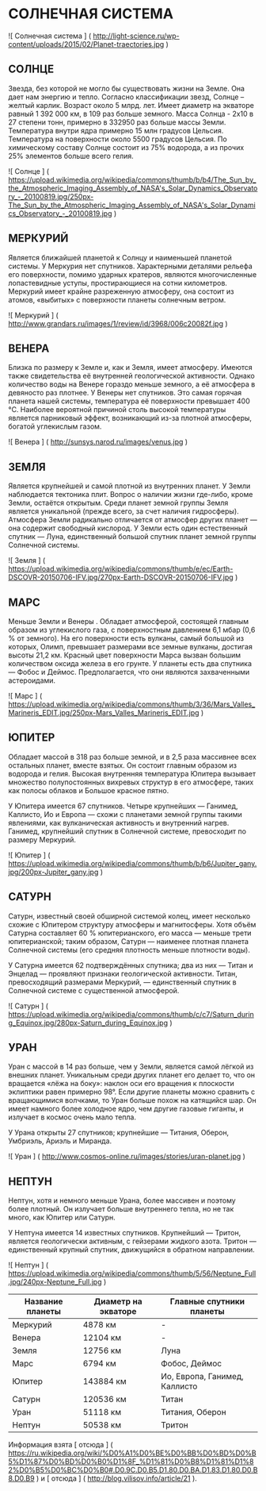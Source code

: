 # **СОЛНЕЧНАЯ СИСТЕМА**

![ Солнечная система ] ( http://light-science.ru/wp-content/uploads/2015/02/Planet-traectories.jpg )
## СОЛНЦЕ
Звезда, без которой не могло бы существовать жизни на Земле. Она дает нам энергию и тепло. Согласно классификации звезд, Солнце – желтый карлик. Возраст около 5 млрд. лет. Имеет диаметр на экваторе равный 1 392 000 км, в 109 раз больше земного. Масса Солнца - 2х10 в 27 степени тонн, примерно в 332950 раз больше массы Земли. Температура внутри ядра примерно 15 млн градусов Цельсия. Температура на поверхности около 5500 градусов Цельсия. По химическому составу Солнце состоит из 75% водорода, а из прочих 25% элементов больше всего гелия.

![ Солнце ] ( https://upload.wikimedia.org/wikipedia/commons/thumb/b/b4/The_Sun_by_the_Atmospheric_Imaging_Assembly_of_NASA's_Solar_Dynamics_Observatory_-_20100819.jpg/250px-The_Sun_by_the_Atmospheric_Imaging_Assembly_of_NASA's_Solar_Dynamics_Observatory_-_20100819.jpg )

## МЕРКУРИЙ
Является ближайшей планетой к Солнцу и наименьшей планетой системы. У Меркурия нет спутников. Характерными деталями рельефа его поверхности, помимо ударных кратеров, являются многочисленные лопастевидные уступы, простирающиеся на сотни километров. Меркурий имеет крайне разреженную атмосферу, она состоит из атомов, «выбитых» с поверхности планеты солнечным ветром.

![ Меркурий ] ( http://www.grandars.ru/images/1/review/id/3968/006c20082f.jpg )

## ВЕНЕРА
Близка по размеру к Земле и, как и Земля, имеет атмосферу. Имеются также свидетельства её внутренней геологической активности. Однако количество воды на Венере гораздо меньше земного, а её атмосфера в девяносто раз плотнее. У Венеры нет спутников. Это самая горячая планета нашей системы, температура её поверхности превышает 400 °C. Наиболее вероятной причиной столь высокой температуры является парниковый эффект, возникающий из-за плотной атмосферы, богатой углекислым газом.

![ Венера ] ( http://sunsys.narod.ru/images/venus.jpg )

## ЗЕМЛЯ
Является крупнейшей и самой плотной из внутренних планет. У Земли наблюдается тектоника плит. Вопрос о наличии жизни где-либо, кроме Земли, остаётся открытым. Среди планет земной группы Земля является уникальной (прежде всего, за счет наличия гидросферы). Атмосфера Земли радикально отличается от атмосфер других планет — она содержит свободный кислород. У Земли есть один естественный спутник — Луна, единственный большой спутник планет земной группы Солнечной системы.

![ Земля ] ( https://upload.wikimedia.org/wikipedia/commons/thumb/e/ec/Earth-DSCOVR-20150706-IFV.jpg/270px-Earth-DSCOVR-20150706-IFV.jpg )

## МАРС
Меньше Земли и Венеры . Обладает атмосферой, состоящей главным образом из углекислого газа, с поверхностным давлением 6,1 мбар (0,6 % от земного). На его поверхности есть вулканы, самый большой из которых, Олимп, превышает размерами все земные вулканы, достигая высоты 21,2 км. Красный цвет поверхности Марса вызван большим количеством оксида железа в его грунте. У планеты есть два спутника — Фобос и Деймос. Предполагается, что они являются захваченными астероидами.

![ Марс ] ( https://upload.wikimedia.org/wikipedia/commons/thumb/3/36/Mars_Valles_Marineris_EDIT.jpg/250px-Mars_Valles_Marineris_EDIT.jpg )

## ЮПИТЕР
Обладает массой в 318 раз больше земной, и в 2,5 раза массивнее всех остальных планет, вместе взятых. Он состоит главным образом из водорода и гелия. Высокая внутренняя температура Юпитера вызывает множество полупостоянных вихревых структур в его атмосфере, таких как полосы облаков и Большое красное пятно.

У Юпитера имеется 67 спутников. Четыре крупнейших — Ганимед, Каллисто, Ио и Европа — схожи с планетами земной группы такими явлениями, как вулканическая активность и внутренний нагрев. Ганимед, крупнейший спутник в Солнечной системе, превосходит по размеру Меркурий.

![ Юпитер ] ( https://upload.wikimedia.org/wikipedia/commons/thumb/b/b6/Jupiter_gany.jpg/200px-Jupiter_gany.jpg )

## САТУРН
Сатурн, известный своей обширной системой колец, имеет несколько схожие с Юпитером структуру атмосферы и магнитосферы. Хотя объём Сатурна составляет 60 % юпитерианского, его масса — меньше трети юпитерианской; таким образом, Сатурн — наименее плотная планета Солнечной системы (его средняя плотность меньше плотности воды).

У Сатурна имеется 62 подтверждённых спутника; два из них — Титан и Энцелад — проявляют признаки геологической активности. Титан, превосходящий размерами Меркурий, — единственный спутник в Солнечной системе с существенной атмосферой.

![ Сатурн ] ( https://upload.wikimedia.org/wikipedia/commons/thumb/c/c7/Saturn_during_Equinox.jpg/280px-Saturn_during_Equinox.jpg )

## УРАН
Уран с массой в 14 раз больше, чем у Земли, является самой лёгкой из внешних планет. Уникальным среди других планет его делает то, что он вращается «лёжа на боку»: наклон оси его вращения к плоскости эклиптики равен примерно 98°. Если другие планеты можно сравнить с вращающимися волчками, то Уран больше похож на катящийся шар. Он имеет намного более холодное ядро, чем другие газовые гиганты, и излучает в космос очень мало тепла.

У Урана открыты 27 спутников; крупнейшие — Титания, Оберон, Умбриэль, Ариэль и Миранда.

![ Уран ] ( http://www.cosmos-online.ru/images/stories/uran-planet.jpg )

## НЕПТУН
Нептун, хотя и немного меньше Урана, более массивен и поэтому более плотный. Он излучает больше внутреннего тепла, но не так много, как Юпитер или Сатурн.

У Нептуна имеется 14 известных спутников. Крупнейший — Тритон, является геологически активным, с гейзерами жидкого азота. Тритон — единственный крупный спутник, движущийся в обратном направлении.

![ Нептун ] ( https://upload.wikimedia.org/wikipedia/commons/thumb/5/56/Neptune_Full.jpg/240px-Neptune_Full.jpg )

Название планеты | Диаметр на экваторе | Главные спутники планеты
------------ | ------------- | -------------
Меркурий| 4878 км | -
Венера | 12104 км | -
Земля | 12756 км | Луна
Марс | 6794 км | Фобос, Деймос
Юпитер | 143884  км | Ио, Европа, Ганимед, Каллисто
Сатурн | 120536 км | Титан
Уран | 51118 км | Титания, Оберон
Нептун | 50538 км | Тритон

Информация взята  [ отсюда ] ( https://ru.wikipedia.org/wiki/%D0%A1%D0%BE%D0%BB%D0%BD%D0%B5%D1%87%D0%BD%D0%B0%D1%8F_%D1%81%D0%B8%D1%81%D1%82%D0%B5%D0%BC%D0%B0#.D0.9C.D0.B5.D1.80.D0.BA.D1.83.D1.80.D0.B8.D0.B9 ) и  [ отсюда ] ( http://blog.vilisov.info/article/21 ).
